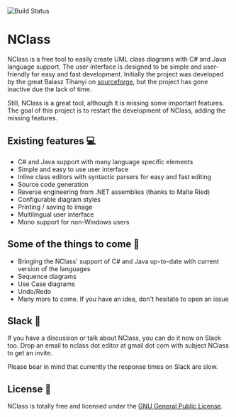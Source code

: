 ![Build Status](https://ci.appveyor.com/api/projects/status/github/gbaychev/nclass?branch=master)
# NClass

NClass is a free tool to easily create UML class diagrams with C# and Java language support. The user interface is designed to be simple and user-friendly for easy and fast development. Initially the project was developed by the great Balasz Tihanyi on [sourceforge](http://nclass.sourceforge.net/), but the project has gone inactive due the lack of time. 

Still, NClass is a great tool, although it is missing some important features. The goal of this project is to restart the development of NClass, adding the missing features. 

## Existing features :computer:

 - C# and Java support with many language specific elements
 - Simple and easy to use user interface
 - Inline class editors with syntactic parsers for easy and fast editing
 - Source code generation
 - Reverse engineering from .NET assemblies (thanks to Malte Ried)
 - Configurable diagram styles
 - Printing / saving to image
 - Multilingual user interface
 - Mono support for non-Windows users

## Some of the things to come :construction:

  - Bringing the NClass' support of C# and Java up-to-date with current version of the languages
  - Sequence diagrams
  - Use Case diagrams
  - Undo/Redo
  - Many more to come. If you have an idea, don't hesitate to open an issue

## Slack :speech_balloon:

If you have a discussion or talk about NClass, you can do it now on Slack too.
Drop an email to nclass dot editor at gmail dot com with subject NClass to get an invite.

Please bear in mind that currently the response times on Slack are slow.


License :page_with_curl:
----

NClass is totally free and licensed under the [GNU General Public License](http://nclass.sourceforge.net/).
